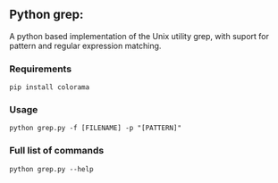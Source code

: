 ## Python grep:

A python based implementation of the Unix utility grep, with suport for pattern and regular expression matching.

### Requirements
`pip install colorama`

### Usage
`python grep.py -f [FILENAME] -p "[PATTERN]"`

### Full list of commands
`python grep.py --help`




